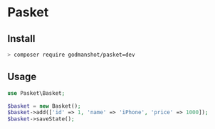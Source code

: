 # Pasket

## Install
```bash
> composer require godmanshot/pasket=dev
```

## Usage

```php
use Pasket\Basket;

$basket = new Basket();
$basket->add(['id' => 1, 'name' => 'iPhone', 'price' => 1000]);
$basket->saveState();
```
